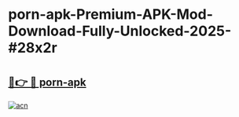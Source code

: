 # porn-apk-Premium-APK-Mod-Download-Fully-Unlocked-2025-#28x2r

# <h2><a href="https://bedroomkl.my?title=porn-apk&ref=1AP">🔗👉 🔴 porn-apk</a></h2>

[![acn](https://github.com/user-attachments/assets/0f9c940e-d8b0-45ae-aac7-cd30a18b3e1c)](https://bedroomkl.my?title=porn-apk&ref=1AP)


